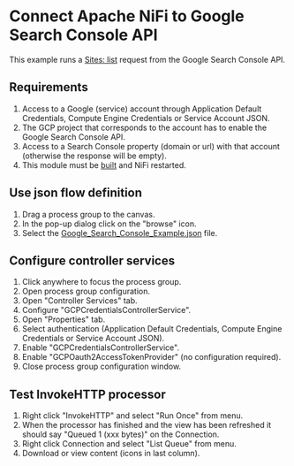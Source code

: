 # Connect Apache NiFi to Google Search Console API

This example runs a [Sites: list](https://developers.google.com/webmaster-tools/v1/sites/list) request from the Google Search Console API.

## Requirements

1. Access to a Google (service) account through Application Default Credentials, Compute Engine Credentials or Service Account JSON.
2. The GCP project that corresponds to the account has to enable the Google Search Console API.
3. Access to a Search Console property (domain or url) with that account (otherwise the response will be empty).
4. This module must be [built](../../README.md#manual-build) and NiFi restarted.

## Use json flow definition

1. Drag a process group to the canvas.
2. In the pop-up dialog click on the "browse" icon.
3. Select the [Google_Search_Console_Example.json](./Google_Search_Console_Example.json) file.

## Configure controller services

1. Click anywhere to focus the process group.
2. Open process group configuration.
3. Open "Controller Services" tab.
4. Configure "GCPCredentialsControllerService".
5. Open "Properties" tab.
6. Select authentication (Application Default Credentials, Compute Engine Credentials or Service Account JSON).
7. Enable "GCPCredentialsControllerService".
8. Enable "GCPOauth2AccessTokenProvider" (no configuration required).
9. Close process group configuration window.

## Test InvokeHTTP processor

1. Right click "InvokeHTTP" and select "Run Once" from menu.
2. When the processor has finished and the view has been refreshed it should say "Queued 1 (xxx bytes)" on the Connection.
3. Right click Connection and select "List Queue" from menu.
4. Download or view content (icons in last column).
